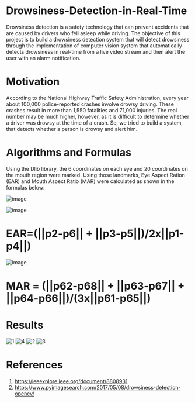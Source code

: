 # Drowsiness-Detection-in-Real-Time
Drowsiness detection is a safety technology that can prevent accidents that are caused by drivers who fell asleep while driving. The objective of this project is to build a drowsiness detection system that will detect drowsiness through the implementation of computer vision system that automatically detects drowsiness in real-time from a live video stream and then alert the user with an alarm notification.

# Motivation
According to the National Highway Traffic Safety Administration, every year about 100,000 police-reported crashes involve drowsy driving. These crashes result in more than 1,550 fatalities and 71,000 injuries. The real number may be much higher, however, as it is difficult to determine whether a driver was drowsy at the time of a crash. So, we tried to build a system, that detects whether a person is drowsy and alert him.

# Algorithms and Formulas
Using the Dlib library, the 6 coordinates on each eye and 20 coordinates on the mouth region were marked. Using those landmarks, Eye Aspect Ration (EAR) and Mouth Aspect Ratio (MAR) were calculated as shown in the formulas below:

![image](https://user-images.githubusercontent.com/66065738/152203244-52d8c827-1fbf-4387-8237-c5d63779f741.png)

![image](https://user-images.githubusercontent.com/66065738/152202994-75fdb868-61b7-4164-973e-1b62c1252800.png)

# EAR=(||p2-p6|| + ||p3-p5||)/2x||p1-p4||)
          
![image](https://user-images.githubusercontent.com/66065738/152202892-4a3a2c66-a9d1-4249-9651-7204d2fb84c7.png)

# MAR = (||p62-p68|| + ||p63-p67|| + ||p64-p66||)/(3x||p61-p65||) 

# Results

![1](https://user-images.githubusercontent.com/66065738/151976404-d03b693e-d260-4243-a67b-f952a5c5548c.png)
![4](https://user-images.githubusercontent.com/66065738/151977127-5707590c-32ea-4f55-9907-eeffa587c2ed.png)
![2](https://user-images.githubusercontent.com/66065738/151976418-a77b87e8-720a-4b35-9894-b7df2c661bc2.png)
![3](https://user-images.githubusercontent.com/66065738/151976426-7e9af900-9778-4cb4-8940-2383745d90e0.png)






# References
1) https://ieeexplore.ieee.org/document/8808931
2) https://www.pyimagesearch.com/2017/05/08/drowsiness-detection-opencv/
